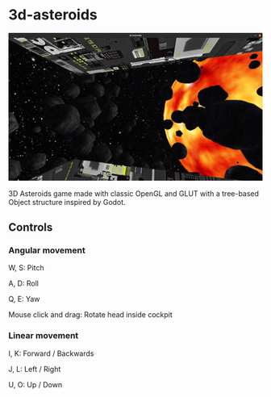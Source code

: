 # 3d-asteroids

![Screenshot](resources/screenshot.png?raw=true "Screenshot")

3D Asteroids game made with classic OpenGL and GLUT with a tree-based Object structure inspired by Godot.

## Controls

### Angular movement

W, S: Pitch

A, D: Roll

Q, E: Yaw

Mouse click and drag: Rotate head inside cockpit

### Linear movement

I, K: Forward / Backwards

J, L: Left / Right

U, O: Up / Down
